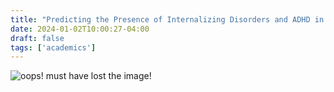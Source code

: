 ```yaml
---
title: "Predicting the Presence of Internalizing Disorders and ADHD in Children from Postural Sway Features"
date: 2024-01-02T10:00:27-04:00
draft: false
tags: ['academics']
---
```

![oops! must have lost the image!](/images/bsn-poster.jpg)







